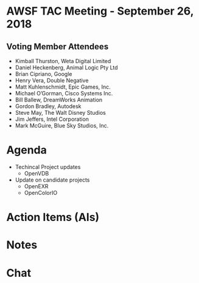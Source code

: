 # AWSF TAC Meeting - September 26, 2018

## Voting Member Attendees

- Kimball Thurston, Weta Digital Limited
- Daniel Heckenberg, Animal Logic Pty Ltd
- Brian Cipriano, Google
- Henry Vera, Double Negative
- Matt Kuhlenschmidt, Epic Games, Inc.
- Michael O’Gorman, Cisco Systems Inc.
- Bill Ballew, DreamWorks Animation
- Gordon Bradley, Autodesk
- Steve May, The Walt Disney Studios
- Jim Jeffers, Intel Corporation
- Mark McGuire, Blue Sky Studios, Inc.

# Agenda

- Techincal Project updates
  - OpenVDB
- Update on candidate projects
  - OpenEXR
  - OpenColorIO

# Action Items (AIs)

# Notes

# Chat
